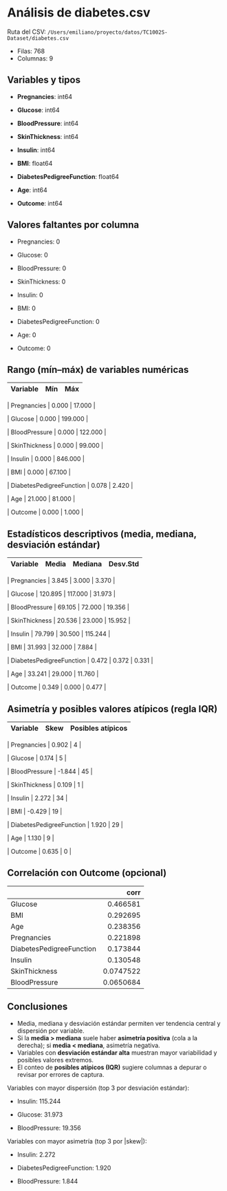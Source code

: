 # Análisis de diabetes.csv

Ruta del CSV: `/Users/emiliano/proyecto/datos/TC1002S-Dataset/diabetes.csv`

- Filas: 768
- Columnas: 9

## Variables y tipos

- **Pregnancies**: int64

- **Glucose**: int64

- **BloodPressure**: int64

- **SkinThickness**: int64

- **Insulin**: int64

- **BMI**: float64

- **DiabetesPedigreeFunction**: float64

- **Age**: int64

- **Outcome**: int64


## Valores faltantes por columna

- Pregnancies: 0

- Glucose: 0

- BloodPressure: 0

- SkinThickness: 0

- Insulin: 0

- BMI: 0

- DiabetesPedigreeFunction: 0

- Age: 0

- Outcome: 0


## Rango (mín–máx) de variables numéricas

| Variable | Mín | Máx |
|---|---:|---:|

| Pregnancies | 0.000 | 17.000 |

| Glucose | 0.000 | 199.000 |

| BloodPressure | 0.000 | 122.000 |

| SkinThickness | 0.000 | 99.000 |

| Insulin | 0.000 | 846.000 |

| BMI | 0.000 | 67.100 |

| DiabetesPedigreeFunction | 0.078 | 2.420 |

| Age | 21.000 | 81.000 |

| Outcome | 0.000 | 1.000 |


## Estadísticos descriptivos (media, mediana, desviación estándar)

| Variable | Media | Mediana | Desv.Std |
|---|---:|---:|---:|

| Pregnancies | 3.845 | 3.000 | 3.370 |

| Glucose | 120.895 | 117.000 | 31.973 |

| BloodPressure | 69.105 | 72.000 | 19.356 |

| SkinThickness | 20.536 | 23.000 | 15.952 |

| Insulin | 79.799 | 30.500 | 115.244 |

| BMI | 31.993 | 32.000 | 7.884 |

| DiabetesPedigreeFunction | 0.472 | 0.372 | 0.331 |

| Age | 33.241 | 29.000 | 11.760 |

| Outcome | 0.349 | 0.000 | 0.477 |


## Asimetría y posibles valores atípicos (regla IQR)

| Variable | Skew | Posibles atípicos |
|---|---:|---:|

| Pregnancies | 0.902 | 4 |

| Glucose | 0.174 | 5 |

| BloodPressure | -1.844 | 45 |

| SkinThickness | 0.109 | 1 |

| Insulin | 2.272 | 34 |

| BMI | -0.429 | 19 |

| DiabetesPedigreeFunction | 1.920 | 29 |

| Age | 1.130 | 9 |

| Outcome | 0.635 | 0 |


## Correlación con Outcome (opcional)

|                          |      corr |
|:-------------------------|----------:|
| Glucose                  | 0.466581  |
| BMI                      | 0.292695  |
| Age                      | 0.238356  |
| Pregnancies              | 0.221898  |
| DiabetesPedigreeFunction | 0.173844  |
| Insulin                  | 0.130548  |
| SkinThickness            | 0.0747522 |
| BloodPressure            | 0.0650684 |


## Conclusiones

- Media, mediana y desviación estándar permiten ver tendencia central y dispersión por variable.
- Si la **media > mediana** suele haber **asimetría positiva** (cola a la derecha); si **media < mediana**, asimetría negativa.
- Variables con **desviación estándar alta** muestran mayor variabilidad y posibles valores extremos.
- El conteo de **posibles atípicos (IQR)** sugiere columnas a depurar o revisar por errores de captura.


Variables con mayor dispersión (top 3 por desviación estándar):

- Insulin: 115.244

- Glucose: 31.973

- BloodPressure: 19.356


Variables con mayor asimetría (top 3 por |skew|):

- Insulin: 2.272

- DiabetesPedigreeFunction: 1.920

- BloodPressure: 1.844

